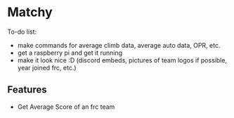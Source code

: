 # Matchy

To-do list: 
- make commands for average climb data, average auto data, OPR, etc. 
- get a raspberry pi and get it running 
- make it look nice :D (discord embeds, pictures of team logos if possible, year joined frc, etc.) 

## Features 
- Get Average Score of an frc team